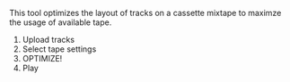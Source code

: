This tool optimizes the layout of tracks on a cassette mixtape to maximze the usage of available tape.


1. Upload tracks
2. Select tape settings
3. OPTIMIZE!
4. Play